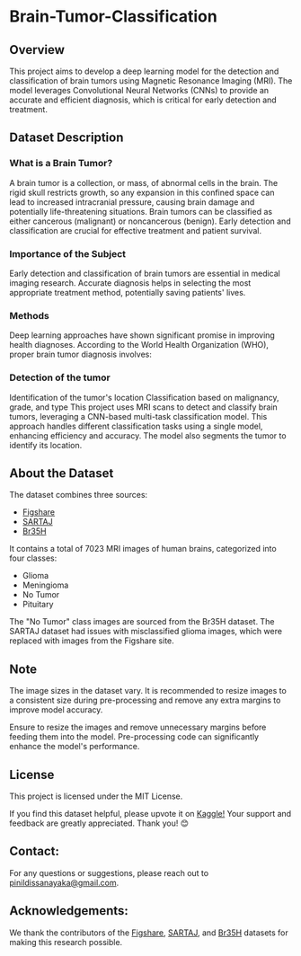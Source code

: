 # Brain-Tumor-Classification

## Overview
This project aims to develop a deep learning model for the detection and classification of brain tumors using Magnetic Resonance Imaging (MRI). The model leverages Convolutional Neural Networks (CNNs) to provide an accurate and efficient diagnosis, which is critical for early detection and treatment.

## Dataset Description
### What is a Brain Tumor?
A brain tumor is a collection, or mass, of abnormal cells in the brain. The rigid skull restricts growth, so any expansion in this confined space can lead to increased intracranial pressure, causing brain damage and potentially life-threatening situations. Brain tumors can be classified as either cancerous (malignant) or noncancerous (benign). Early detection and classification are crucial for effective treatment and patient survival.

### Importance of the Subject
Early detection and classification of brain tumors are essential in medical imaging research. Accurate diagnosis helps in selecting the most appropriate treatment method, potentially saving patients' lives.

### Methods
Deep learning approaches have shown significant promise in improving health diagnoses. According to the World Health Organization (WHO), proper brain tumor diagnosis involves:

### Detection of the tumor
Identification of the tumor's location
Classification based on malignancy, grade, and type
This project uses MRI scans to detect and classify brain tumors, leveraging a CNN-based multi-task classification model. This approach handles different classification tasks using a single model, enhancing efficiency and accuracy. The model also segments the tumor to identify its location.

## About the Dataset
The dataset combines three sources:
- [Figshare](https://figshare.com/articles/dataset/brain_tumor_dataset/1512427)
- [SARTAJ](https://www.kaggle.com/datasets/sartajbhuvaji/brain-tumor-classification-mri)
- [Br35H](https://www.kaggle.com/datasets/ahmedhamada0/brain-tumor-detection?select=no)

It contains a total of 7023 MRI images of human brains, categorized into four classes:
- Glioma
- Meningioma
- No Tumor
- Pituitary

The "No Tumor" class images are sourced from the Br35H dataset. The SARTAJ dataset had issues with misclassified glioma images, which were replaced with images from the Figshare site.

## Note
The image sizes in the dataset vary. It is recommended to resize images to a consistent size during pre-processing and remove any extra margins to improve model accuracy.

Ensure to resize the images and remove unnecessary margins before feeding them into the model. Pre-processing code can significantly enhance the model's performance.


## License
This project is licensed under the MIT License.

If you find this dataset helpful, please upvote it on [Kaggle!](https://www.kaggle.com/datasets/masoudnickparvar/brain-tumor-mri-dataset) Your support and feedback are greatly appreciated. Thank you! 😊

## Contact:
For any questions or suggestions, please reach out to pinildissanayaka@gmail.com.

## Acknowledgements:
We thank the contributors of the [Figshare](https://figshare.com/articles/dataset/brain_tumor_dataset/1512427), [SARTAJ](https://www.kaggle.com/datasets/sartajbhuvaji/brain-tumor-classification-mri), and [Br35H](https://www.kaggle.com/datasets/ahmedhamada0/brain-tumor-detection?select=no) datasets for making this research possible.
